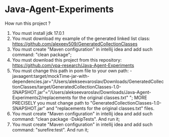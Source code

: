 # Java-Agent-Experiments

How run this project ?

1. You must install jdk 17.0.1
2. You must download my example of the generated linked list class: https://github.com/alexeev509/GeneratedCollectionClasses
3. You must create "Maven configuration" in intellij idea and add such command: "clean package";
4. You must download this project from this repository: https://github.com/vpa-research/Java-Agent-Experiments
5. You must change this path in pom file to your own path:
-javaagent:target/mockTime-jar-with-dependencies.jar="/Users/alekseevaroslav/Downloads/GeneratedCollectionClasses/target/GeneratedCollectionClasses-1.0-SNAPSHOT.jar"="/Users/alekseevaroslav/Downloads/Java-Agent-Experiments2/replacements for the original classes.txt"
";
MORE PRECISELY you must change path to "GeneratedCollectionClasses-1.0-SNAPSHOT.jar" and "replacements for the original classes.txt" files.
6. You must create "Maven configuration" in intellij idea and add such command: "clean package -DskipTests". And run it;
7. You must create "Maven configuration" in intellij idea and add such command: "surefire:test". And run it;
